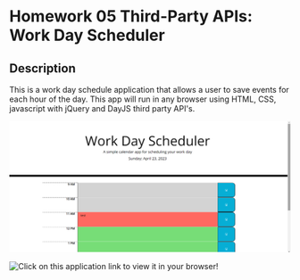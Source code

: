 # Homework 05 Third-Party APIs: Work Day Scheduler

## Description

This is a work day schedule application that allows a user to save events for each hour of the day. This app will run in any browser using HTML, CSS, javascript with jQuery and DayJS third party API's.

![Click on this link to see the application screenshot!](assets/screenshot-1035.png)

![Click on this application link to view it in your browser!](https://jzerobby.github.io/WorkSchedJRMH5/)